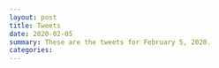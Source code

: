 ```yaml
---
layout: post
title: Tweets
date: 2020-02-05
summary: These are the tweets for February 5, 2020.
categories:
---
```


